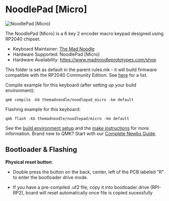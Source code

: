 # NoodlePad [Micro]

![NoodlePad [Micro]](https://i.imgur.com/uRmVt3ah.jpg)

The NoodlePad [Micro] is a 6 key 2 encoder macro keypad designed using RP2040 chipset.

* Keyboard Maintainer: [The Mad Noodle](https://github.com/The-Mad-Noodle)
* Hardware Supported: NoodlePad [Micro]
* Hardware Availability: https://www.madnoodleprototypes.com/shop

This folder is set as default in the parent rules.mk - it will build firmware compatible with the RP2040 Community Edition. See [here](https://docs.qmk.fm/#/platformdev_rp2040?id=rp2040_ce) for a list.

Compile example for this keyboard (after setting up your build environment):

    qmk compile -kb themadnoodle/noodlepad_micro -km default

Flashing example for this keyboard:

    qmk flash -kb themadnoodle/noodlepad/micro -km default

See the [build environment setup](https://docs.qmk.fm/#/getting_started_build_tools) and the [make instructions](https://docs.qmk.fm/#/getting_started_make_guide) for more information. Brand new to QMK? Start with our [Complete Newbs Guide](https://docs.qmk.fm/#/newbs).

## Bootloader & Flashing


**Physical reset button**: 

* Double press the button on the back, center, left of the PCB labeled "R" to enter the bootloader drive mode.

* If you have a pre-compiled .uf2 file, copy it into bootloader drive (RPI-RP2), board will reset automatically once file is copied sucessfully